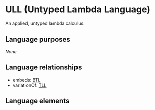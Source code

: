 # ULL (Untyped Lambda Language)
An applied, untyped lambda calculus.
## Language purposes
_None_
## Language relationships
* embeds: [BTL](http://softlang.github.io/yas/languages/btl.html)
* variationOf: [TLL](http://softlang.github.io/yas/languages/tll.html)

## Language elements
